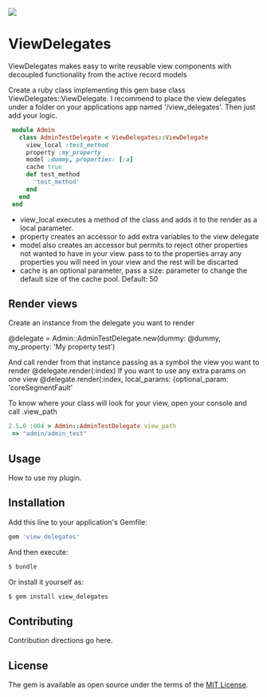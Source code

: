 <a href="https://codeclimate.com/github/coreSegmentFault/view_delegates/maintainability"><img src="https://api.codeclimate.com/v1/badges/a74e2a9f9198b29683a2/maintainability" /></a>
# ViewDelegates
ViewDelegates makes easy to write reusable view components with decoupled functionality from
the active record models

Create a ruby class implementing this gem base class 
ViewDelegates::ViewDelegate. I recommend to place the view delegates
under a folder on your applications app named '/view_delegates'. Then
just add your logic.
```ruby
 module Admin
   class AdminTestDelegate < ViewDelegates::ViewDelegate
     view_local :test_method
     property :my_property
     model :dummy, properties: [:a]
     cache true
     def test_method
       'test_method'
     end
   end
 end
```
- view_local executes a method of the class and adds it to the render as a local parameter.
- property creates an accessor to add extra variables to the view delegate
- model also creates an accessor but permits to reject other properties not wanted to have in your view. pass to to the properties array any properties you will need in your view
and the rest will be discarted
- cache is an optional parameter, pass a size: parameter to change the default size of the cache pool. Default: 50  

## Render views
Create an instance from the delegate you want to render

@delegate = Admin::AdminTestDelegate.new(dummy: @dummy, my_property: 'My property test')

And call render from that instance passing as a symbol the view you want to render
@delegate.render(:index)
If you want to use any extra params on one view
@delegate.render(:index, local_params: {optional_param: 'coreSegmentFault'

To know where your class will look for your view, open your console and call .view_path

```ruby
2.5.0 :004 > Admin::AdminTestDelegate.view_path
 => "admin/admin_test" 

```

## Usage
How to use my plugin.

## Installation
Add this line to your application's Gemfile:

```ruby
gem 'view_delegates'
```

And then execute:
```bash
$ bundle
```

Or install it yourself as:
```bash
$ gem install view_delegates
```

## Contributing
Contribution directions go here.

## License
The gem is available as open source under the terms of the [MIT License](http://opensource.org/licenses/MIT).
